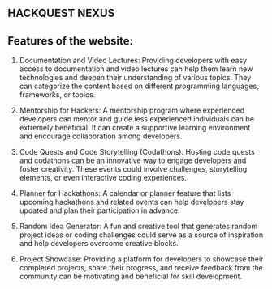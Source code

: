 ## HACKQUEST NEXUS

## Features of the website:

1. Documentation and Video Lectures: Providing developers with easy access to documentation and video lectures can help them learn new technologies and deepen their understanding of various topics. They can categorize the content based on different programming languages, frameworks, or topics.

2. Mentorship for Hackers: A mentorship program where experienced developers can mentor and guide less experienced individuals can be extremely beneficial. It can create a supportive learning environment and encourage collaboration among developers.

3. Code Quests and Code Storytelling (Codathons): Hosting code quests and codathons can be an innovative way to engage developers and foster creativity. These events could involve challenges, storytelling elements, or even interactive coding experiences.

4. Planner for Hackathons: A calendar or planner feature that lists upcoming hackathons and related events can help developers stay updated and plan their participation in advance.

5. Random Idea Generator: A fun and creative tool that generates random project ideas or coding challenges could serve as a source of inspiration and help developers overcome creative blocks.

6. Project Showcase: Providing a platform for developers to showcase their completed projects, share their progress, and receive feedback from the community can be motivating and beneficial for skill development.
